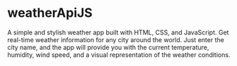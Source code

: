 # weatherApiJS
 A simple and stylish weather app built with HTML, CSS, and JavaScript. Get real-time weather information for any city around the world. Just enter the city name, and the app will provide you with the current temperature, humidity, wind speed, and a visual representation of the weather conditions.
